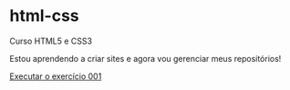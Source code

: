 # html-css
 Curso HTML5 e CSS3

Estou aprendendo a criar sites e agora vou gerenciar meus repositórios!

<a href=https://stefaniaszz.github.io/html-css/exercicios/ex001/index.html>Executar o exercício 001</a>